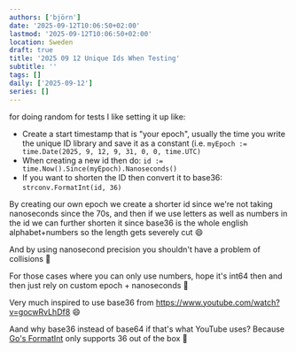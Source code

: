 ```yaml
---
authors: ['björn']
date: '2025-09-12T10:06:50+02:00'
lastmod: '2025-09-12T10:06:50+02:00'
location: Sweden
draft: true
title: '2025 09 12 Unique Ids When Testing'
subtitle: ''
tags: []
daily: ['2025-09-12']
series: []
---
```


for doing random for tests I like setting it up like:

* Create a start timestamp that is "your epoch", usually the time you write the unique ID library and save it as a constant (i.e. `myEpoch := time.Date(2025, 9, 12, 9, 31, 0, 0, time.UTC)`
* When creating a new id then do: `id := time.Now().Since(myEpoch).Nanoseconds()`
* If you want to shorten the ID then convert it to base36: `strconv.FormatInt(id, 36)`

By creating our own epoch we create a shorter id since we're not taking nanoseconds since the 70s, and then if we use letters as well as numbers in the id we can further shorten it since base36 is the whole english alphabet+numbers so the length gets severely cut :smile:

And by using nanosecond precision you shouldn't have a problem of collisions :slightly_smiling_face:

For those cases where you can only use numbers, hope it's int64 then and then just rely on custom epoch + nanoseconds :slightly_smiling_face:

Very much inspired to use base36 from https://www.youtube.com/watch?v=gocwRvLhDf8 :smile:

Aand why base36 instead of base64 if that's what YouTube uses? Because [Go's FormatInt](https://pkg.go.dev/strconv@go1.25.0#FormatInt) only supports 36 out of the box :slightly_smiling_face: